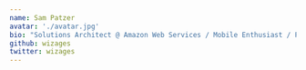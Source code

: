 ```yaml
---
name: Sam Patzer
avatar: './avatar.jpg'
bio: "Solutions Architect @ Amazon Web Services / Mobile Enthusiast / Photographer"
github: wizages
twitter: wizages
---
```

